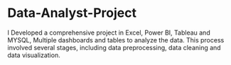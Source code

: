 # Data-Analyst-Project
I Developed a comprehensive project in Excel, Power BI, Tableau and MYSQL, Multiple dashboards and tables to analyze the data. This process involved several stages, including data preprocessing, data cleaning and data visualization.
